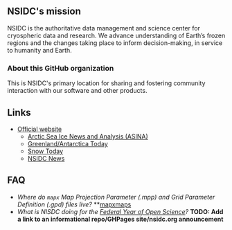 ## NSIDC's mission

NSIDC is the authoritative data management and science center for cryospheric data and research. We advance understanding of Earth’s frozen regions and the changes taking place to inform decision-making, in service to humanity and Earth.


### About this GitHub organization

This is NSIDC's primary location for sharing and fostering community interaction with our software and other products.


## Links

* [Official website](https://nsidc.org)
    * [Arctic Sea Ice News and Analysis (ASINA)](https://nsidc.org/arcticseaicenews/)
    * [Greenland/Antarctica Today](https://nsidc.org/greenland-today/)
    * [Snow Today](https://nsidc.org/snow-today)
    * [NSIDC News](https://nsidc.org/news-analyses/news-stories)


## FAQ

* _Where do `mapx` Map Projection Parameter (.mpp) and Grid Parameter Definition (.gpd) files live?_ **[mapxmaps](https://github.com/nsidc/mapxmaps)
* _What is NISDC doing for the [Federal Year of Open Science](https://open.science.gov/)?_ **TODO: Add a link to an informational repo/GHPages site/nsidc.org announcement**
